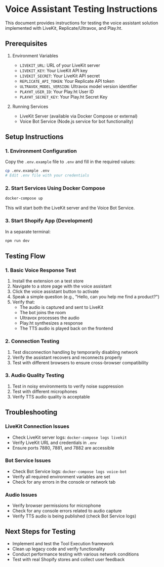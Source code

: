 # Voice Assistant Testing Instructions

This document provides instructions for testing the voice assistant solution implemented with LiveKit, Replicate/Ultravox, and Play.ht.

## Prerequisites

1. Environment Variables
   - `LIVEKIT_URL`: URL of your LiveKit server
   - `LIVEKIT_KEY`: Your LiveKit API key
   - `LIVEKIT_SECRET`: Your LiveKit API secret
   - `REPLICATE_API_TOKEN`: Your Replicate API token
   - `ULTRAVOX_MODEL_VERSION`: Ultravox model version identifier
   - `PLAYHT_USER_ID`: Your Play.ht User ID
   - `PLAYHT_SECRET_KEY`: Your Play.ht Secret Key

2. Running Services
   - LiveKit Server (available via Docker Compose or external)
   - Voice Bot Service (Node.js service for bot functionality)

## Setup Instructions

### 1. Environment Configuration

Copy the `.env.example` file to `.env` and fill in the required values:

```bash
cp .env.example .env
# Edit .env file with your credentials
```

### 2. Start Services Using Docker Compose

```bash
docker-compose up
```

This will start both the LiveKit server and the Voice Bot Service.

### 3. Start Shopify App (Development)

In a separate terminal:

```bash
npm run dev
```

## Testing Flow

### 1. Basic Voice Response Test

1. Install the extension on a test store
2. Navigate to a store page with the voice assistant
3. Click the voice assistant button to activate
4. Speak a simple question (e.g., "Hello, can you help me find a product?")
5. Verify that:
   - The audio is captured and sent to LiveKit
   - The bot joins the room
   - Ultravox processes the audio
   - Play.ht synthesizes a response
   - The TTS audio is played back on the frontend

### 2. Connection Testing

1. Test disconnection handling by temporarily disabling network
2. Verify the assistant recovers and reconnects properly
3. Test with different browsers to ensure cross-browser compatibility

### 3. Audio Quality Testing

1. Test in noisy environments to verify noise suppression
2. Test with different microphones
3. Verify TTS audio quality is acceptable

## Troubleshooting

### LiveKit Connection Issues

- Check LiveKit server logs: `docker-compose logs livekit`
- Verify LiveKit URL and credentials in `.env`
- Ensure ports 7880, 7881, and 7882 are accessible

### Bot Service Issues

- Check Bot Service logs: `docker-compose logs voice-bot`
- Verify all required environment variables are set
- Check for any errors in the console or network tab

### Audio Issues

- Verify browser permissions for microphone
- Check for any console errors related to audio capture
- Verify TTS audio is being published (check Bot Service logs)

## Next Steps for Testing

- Implement and test the Tool Execution framework
- Clean up legacy code and verify functionality
- Conduct performance testing with various network conditions
- Test with real Shopify stores and collect user feedback 